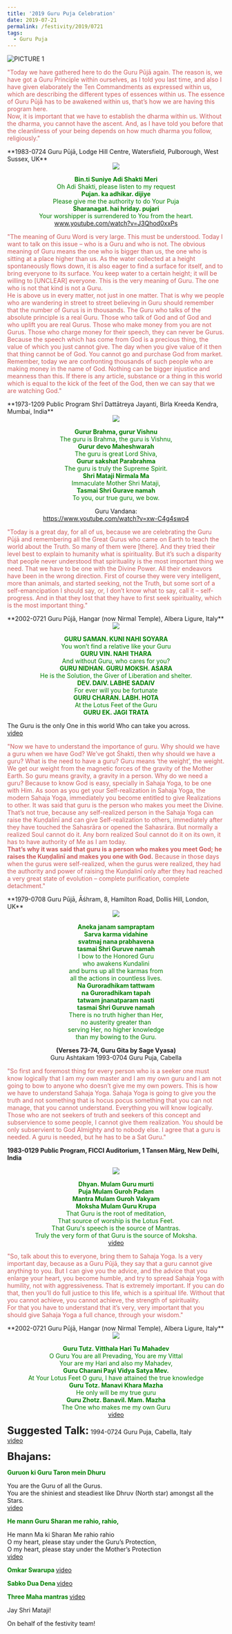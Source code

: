 ```yaml
---
title: '2019 Guru Puja Celebration'
date: 2019-07-21
permalink: /festivity/2019/0721
tags:
  - Guru Puja
---
```


![PICTURE 1](/images/image1.png)

<p style="color:IndianRed;">
"Today we have gathered here to do the Guru Pūjā again. The reason is, we have got a Guru Principle within ourselves, as I told you last time, and also I have given elaborately the Ten Commandments as expressed within us, which are describing the different types of essences within us. The essence of Guru Pūjā has to be awakened within us, that’s how we are having this program here.<br>
Now, it is important that we have to establish the dharma within us. Without the dharma, you cannot have the ascent. And, as I have told you before that the cleanliness of your being depends on how much dharma you follow, religiously."
</p>
**1983-0724 Guru Pūjā, Lodge Hill Centre, Watersfield, Pulborough, West Sussex, UK**


<div style="text-align: center"><img src="/images/image2.png" /></div>

<p style="color:green; text-align:center;">
<b>Bin.ti Suniye Adi Shakti Meri</b><br>
Oh Adi Shakti, please listen to my request<br>
<b>Pujan. ka adhikar. dijiye</b><br>
Please give me the authority to do Your Puja<br>
<b>Sharanagat. hai hriday. pujari</b><br>
Your worshipper is surrendered to You from the heart.<br>
<a href="www.youtube.com/watch?v=J3Qhod0xxPs">www.youtube.com/watch?v=J3Qhod0xxPs</a>
</p>

<p style="color:IndianRed;">
"The meaning of Guru Word is very large. This must be understood. Today I want to talk on this issue – who is a Guru and who is not.
The obvious meaning of Guru means the one who is bigger than us, the one who is sitting at a place higher than us. As the water collected at a height spontaneously flows down, it is also eager to find a surface for itself, and to bring everyone to its surface. You keep water to a certain height; it will be willing to [UNCLEAR] everyone. This is the very meaning of Guru. The one who is not that kind is not a Guru.<br>
He is above us in every matter, not just in one matter. That is why we people who are wandering in street to street believing in Guru should remember that the number of Gurus is in thousands. The Guru who talks of the absolute principle is a real Guru. Those who talk of God and of God and who uplift you are real Gurus. Those who make money from you are not Gurus. Those who charge money for their speech, they can never be Gurus. Because the speech which has come from God is a precious thing, the value of which you just cannot give. The day when you give value of it then that thing cannot be of God. You cannot go and purchase God from market. Remember, today we are confronting thousands of such people who are making money in the name of God. Nothing can be bigger injustice and meanness than this. If there is any article, substance or a thing in this world which is equal to the kick of the feet of the God, then we can say that we are watching God."<br>
</p>
**1973-1209 Public Program  Shrī Dattātreya Jayanti, Birla Kreeda Kendra, Mumbai, India**

<div style="text-align: center"><img src="/images/image3.png" /></div>

<p style="color:green; text-align:center;">
<b>Gurur Brahma, gurur Vishnu</b><br>
The guru is Brahma, the guru is Vishnu,<br>
<b>Gurur devo Maheshwarah</b><br>
The guru is great Lord Shiva,<br>
<b>Gurur sakshat Parabrahma</b><br>
The guru is truly the Supreme Spirit.<br>
<b>Shri Mataji Nirmala Ma</b><br>
Immaculate Mother Shri Mataji,<br>
<b>Tasmai Shri Gurave namah</b><br>
To you, our true guru, we bow.<br></p>

<p style="text-align:center;">Guru Vandana:<br> <a href="https://www.youtube.com/watch?v=xw-C4g4swo4">https://www.youtube.com/watch?v=xw-C4g4swo4</a></p>

<p style="color:IndianRed;">
"Today is a great day, for all of us, because we are celebrating the Guru Pūjā and remembering all the Great Gurus who came on Earth to teach the world about the Truth. So many of them were [there]. And they tried their level best to explain to humanity what is spirituality. But it’s such a disparity that people never understood that spirituality is the most important thing we need. That we have to be one with the Divine Power. All their endeavors have been in the wrong direction. First of course they were very intelligent, more than animals, and started seeking, not the Truth, but some sort of a self-emancipation I should say, or, I don’t know what to say, call it – self-progress. And in that they lost that they have to first seek spirituality, which is the most important thing."<br></p>
**2002-0721 Guru Pūjā, Hangar (now Nirmal Temple), Albera Ligure, Italy**  

<div style="text-align: center"><img src="/images/image4.png" /></div>

<p style="color:green; text-align:center;">
<b>GURU SAMAN. KUNI NAHI SOYARA</b><br>
You won’t find a relative like your Guru<br>
<b>GURU VIN. NAHI THARA</b><br>
And without Guru, who cares for you?<br>
<b>GURU NIDHAN. GURU MOKSH. ASARA</b><br>
He is the Solution, the Giver of Liberation and shelter.<br>
<b>DEV. DAIV. LABHE SADAIV</b><br>
For ever will you be fortunate<br>
<b>GURU CHARAN. LABH. HOTA</b><br>
At the Lotus Feet of the Guru<br>
<b>GURU EK. JAGI TRATA</b><br>

The Guru is the only One in this world Who can take you across.<br>
<a href="https://www.youtube.com/watch?v=n50pGvJU-xs">video</a>
</p>

<p style="color:IndianRed;">
"Now we have to understand the importance of guru. Why should we have a guru when we have God? We’ve got Śhakti, then why should we have a guru? What is the need to have a guru? Guru means ‘the weight’, the weight. We get our weight from the magnetic forces of the gravity of the Mother Earth. So guru means gravity, a gravity in a person. Why do we need a guru? Because to know God is easy, specially in Sahaja Yoga, to be one with Him. As soon as you get your Self-realization in Sahaja Yoga, the modern Sahaja Yoga, immediately you become entitled to give Realizations to other. It was said that guru is the person who makes you meet the Divine. That’s not true, because any self-realized person in the Sahaja Yoga can raise the Kuṇḍalinī and can give Self-realization to others, immediately after they have touched the Sahasrāra or opened the Sahasrāra. But normally a realized Soul cannot do it. Any born realized Soul cannot do it on its own, it has to have authority of Me as I am today.<br>
<b>That’s why it was said that guru is a person who makes you meet God; he raises the Kuṇḍalinī and makes you one with God.</b> Because in those days when the gurus were self-realized, when the gurus were realized, they had the authority and power of raising the Kuṇḍalinī only after they had reached a very great state of evolution – complete purification, complete detachment."<br>
</p>
**1979-0708 Guru Pūjā, Āśhram, 8, Hamilton Road, Dollis Hill, London, UK**  

<div style="text-align: center"><img src="/images/image5.png" /></div>

<p style="color:green; text-align:center;">
<b>Aneka janam sampraptam</b><br>
<b>Sarva karma vidahine</b><br>
<b>svatmaj nana prabhavena</b><br>
<b>tasmai Shri Guruve namah</b><br>
I bow to the Honored Guru<br>
who awakens Kundalini<br>
and burns up all the karmas from<br>
all the actions in countless lives.<br>
<b>Na Guroradhikam tattwam</b><br>
<b>na Guroradhikam tapah</b><br>
<b>tatwam jnanatparam nasti</b><br>
<b>tasmai Shri Guruve namah</b><br>
There is no truth higher than Her,<br>
no austerity greater than<br>
serving Her, no higher knowledge<br>
than my bowing to the Guru.<br></p>
<p style="text-align:center;">
<b>(Verses 73-74, Guru Gita by Sage Vyasa)<br></b>
Guru Ashtakam 1993-0704 Guru Puja, Cabella<br></p>

<p style="color:IndianRed;">
"So first and foremost thing for every person who is a seeker one must know logically that I am my own master and I am my own guru and I am not going to bow to anyone who doesn’t give me my own powers. This is how we have to understand Sahaja Yoga. Sahaja Yoga is going to give you the truth and not something that is hocus pocus something that you can not manage, that you cannot understand. Everything you will know logically. Those who are not seekers of truth and seekers of this concept and subservience to some people, I cannot give them realization. You should be only subservient to God Almighty and to nobody else. I agree that a guru is needed. A guru is needed, but he has to be a Sat Guru."   
</p>

**1983-0129 Public Program, FICCI Auditorium, 1 Tansen Mārg, New Delhi, India**  

<div style="text-align: center"><img src="/images/image6.png" /></div>

<p style="color:green; text-align:center;">
<b>Dhyan. Mulam Guru murti</b><br>
<b>Puja Mulam Guroh Padam</b><br>
<b>Mantra Mulam Guroh Vakyam</b><br>
<b>Moksha Mulam Guru Krupa</b><br>
That Guru is the root of meditation,<br>
That source of worship is the Lotus Feet.<br>
That Guru's speech is the source of Mantras.<br>
Truly the very form of that Guru is the source of Moksha.<br>
<a href="www.youtube.com/watch?v=5CSz_NpSvsY">video</a>
</p>

<p style="color:IndianRed;">
"So, talk about this to everyone, bring them to Sahaja Yoga. Is a very important day, because as a Guru Pūjā, they say that a guru cannot give anything to you. But I can give you the advice, and the advice that you enlarge your heart, you become humble, and try to spread Sahaja Yoga with humility, not with aggressiveness. That is extremely important. If you can do that, then you’ll do full justice to this life, which is a spiritual life. Without that you cannot achieve, you cannot achieve, the strength of spirituality.<br>
For that you have to understand that it’s very, very important that you should give Sahaja Yoga a full chance, through your wisdom."<br>
</p>
**2002-0721 Guru Pūjā, Hangar (now Nirmal Temple), Albera Ligure, Italy**  

<div style="text-align: center"><img src="/images/image7.png" /></div>

<p style="color:green; text-align:center;">
<b>Guru Tutz. Vitthala Hari Tu Mahadev</b><br>
O Guru You are all Prevading, You are my Vittal<br>
Your are my Hari and also my Mahadev,<br>
<b>Guru Charani Payi Vidya Satya Mev.</b><br>
At Your Lotus Feet O guru, I have attained the true knowledge<br>
<b>Guru Totz. Manavi Khara Mazha</b><br>
He only will be my true guru<br>
<b>Guru Zhotz. Banavil. Mam. Mazha</b><br>
The One who makes me my own Guru<br>
<a href="www.youtube.com/watch?v=NmK3OTRAc2U">video</a>
</p>

<font size="+2"><b>Suggested Talk:</b></font> 1994-0724 Guru Puja, Cabella, Italy<br><a href="www.youtube.com/watch?time_continue=10&v=plk0Orzhpfo"> video</a><br>

<font size="+2"><b>Bhajans:</b></font>

<p style="color:green; text-align:left;"><b>Guruon ki Guru Taron mein Dhuru</b></p>You are the Guru of all the Gurus.<br>
You are the shiniest and steadiest like Dhruv (North star) amongst all the Stars.<br>
<a href="http://youtu.be/a62_qGivxAM">video</a>

<p style="color:green; text-align:left;"><b>He mann Guru Sharan me rahio, rahio,</b></p>
He mann Ma ki Sharan Me rahio rahio<br>
O my heart, please stay under the Guru’s Protection,<br>
O my heart, please stay under the Mother’s Protection <br>
<a href="https://www.youtube.com/watch?v=cMewtBZWZlM&t=363s"> video</a>

<p style="color:green; text-align:left;"><b>Omkar Swarupa </b><a href="https://www.youtube.com/watch?v=aRQPUNzYWqA">video</a></p>

<p style="color:green; text-align:left;"><b>Sabko Dua Dena </b><a href="https://www.youtube.com/watch?v=Rhqs-9UTpPw&index=15&list=PL407136734B2B056D">video</a></p>
 
<p style="color:green; text-align:left;"><b>Three Maha mantras </b><a href="https://www.youtube.com/watch?v=TBxa1OKh4yw&index=14&list=PL407136734B2B056D">video</a> </p>

Jay Shri Mataji!

On behalf of the festivity team!
